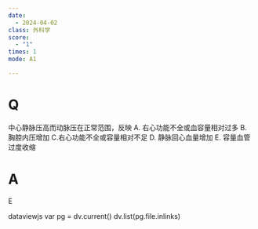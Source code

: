 ```yaml
---
date:
  - 2024-04-02
class: 外科学
score:
  - "1"
times: 1
mode: A1

---
```



# Q
中心静脉压高而动脉压在正常范围，反映
A. 右心功能不全或血容量相对过多 B. 胸腔内压增加
C.右心功能不全或容量相对不足 D. 静脉回心血量增加
E. 容量血管过度收缩

# A

E

dataviewjs
var pg = dv.current()
dv.list(pg.file.inlinks)

